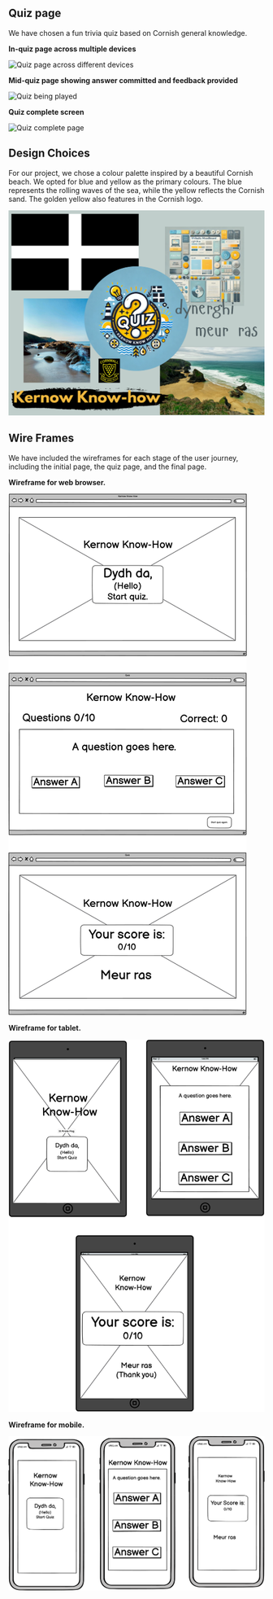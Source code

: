 ## Quiz page

We have chosen a fun trivia quiz based on Cornish general knowledge.

<strong>In-quiz page across multiple devices</strong>

<img src="assets/images/readMeImages/amiresponsive/quiz-page.png" alt="Quiz page across different devices">

<strong>Mid-quiz page showing answer committed and feedback provided</strong>

<img src="assets/images/readMeImages/quizpage/quizpage2.png" alt="Quiz being played">

<strong>Quiz complete screen</strong>

<img src="assets/images/readMeImages/quizpage/quizcomplete.png" alt="Quiz complete page">

## Design Choices

For our project, we chose a colour palette inspired by a beautiful Cornish beach. We opted for blue and yellow as the primary colours. The blue represents the rolling waves of the sea, while the yellow reflects the Cornish sand. The golden yellow also features in the Cornish logo.

<img src="assets/images/Readme/Mood Board.png" alt="Mood board for quiz">

## Wire Frames

We have included the wireframes for each stage of the user journey, including the initial page, the quiz page, and the final page. 

<strong>Wireframe for web browser. <br></strong>


<img src="assets/images/wireframes/Web browser.png" alt="Wireframe images for web browser">

<strong>Wireframe for tablet. <br></strong>


<img src="assets/images/wireframes/Tablet.png" alt="Wireframe images for Tablet">

<strong>Wireframe for mobile. <br></strong>


<img src="assets/images/wireframes/Mobile.png" alt="Wireframe images for mobile">

